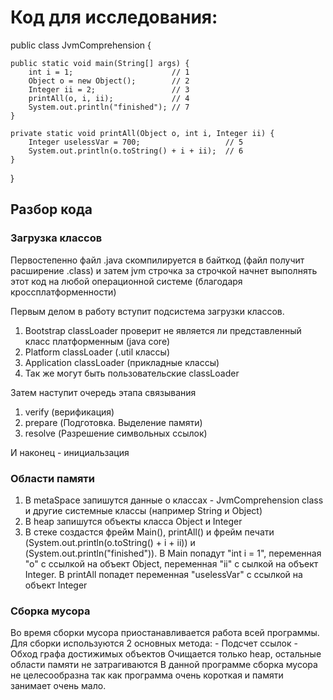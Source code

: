 # Код для исследования:
public class JvmComprehension {

    public static void main(String[] args) {
        int i = 1;                      // 1
        Object o = new Object();        // 2
        Integer ii = 2;                 // 3
        printAll(o, i, ii);             // 4
        System.out.println("finished"); // 7
    }

    private static void printAll(Object o, int i, Integer ii) {
        Integer uselessVar = 700;                   // 5
        System.out.println(o.toString() + i + ii);  // 6
    }
}

## Разбор кода
### Загрузка классов

Первостепенно файл .java скомпилируется в байткод (файл получит расширение .class) и затем jvm строчка за строчкой начнет выполнять 
этот код на любой операционной системе (благодаря кроссплатформенности)

Первым делом в работу вступит подсистема загрузки классов.
1. Bootstrap classLoader проверит не является ли представленный класс платформенным (java core)
2. Platform classLoader (.util классы)
3. Application classLoader (прикладные классы)
4. Так же могут быть пользовательские classLoader

Затем наступит очередь этапа связывания
1. verify (верификация)
2. prepare (Подготовка. Выделение памяти)
3. resolve (Разрешение символьных ссылок)

И наконец - инициальзация

### Области памяти

1. В metaSpace запишутся данные о классах - JvmComprehension class и другие системные классы (например String и Object)
2. В heap запишутся объекты класса Object и Integer
3. В стеке создастся фрейм Main(), printAll() и фрейм печати (System.out.println(o.toString() + i + ii)) и (System.out.println("finished")). 
    В Main попадут "int i = 1", переменная "о" с ссылкой на объект Object, переменная "ii" с сылкой на объект Integer.
    В printAll попадет переменная "uselessVar" с ссылкой на объект Integer

### Сборка мусора

Во время сборки мусора приостанавливается работа всей программы.
Для сборки используются 2 основных метода:
    - Подсчет ссылок
    - Обход графа достижимых объектов
Очищается только heap, остальные области памяти не затрагиваются
В данной программе сборка мусора не целесообразна так как программа очень короткая и памяти занимает очень мало.